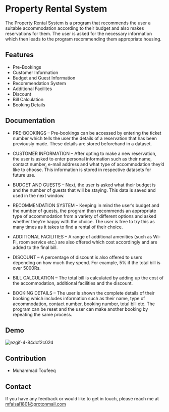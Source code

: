 
# Property Rental System

The Property Rental System is a program that recommends the user a suitable accommodation according to their budget and also makes reservations for them. The user is asked for the necessary information which then leads to the program recommending them appropriate housing.




## Features

- Pre-Bookings
- Customer Information
- Budget and Guest Information
- Recommendation System
- Additional Facilites
- Discount
- Bill Calculation
- Booking Details


## Documentation

- PRE-BOOKINGS – Pre-bookings can be accessed by entering the ticket number which tells the user the details of a reservation that has been previously made. These details are stored beforehand in a dataset.

- CUSTOMER INFORMATION – After opting to make a new reservation, the user is asked to enter personal information such as their name, contact number, e-mail address and what type of accommodation they’d like to choose. This information is stored in respective datasets for future use.

- BUDGET AND GUESTS – Next, the user is asked what their budget is and the number of guests that will be staying. This data is saved and used in the next window.

- RECOMMENDATION SYSTEM – Keeping in mind the user’s budget and the number of guests, the program then recommends an appropriate type of accommodation from a variety of different options and asked whether they’re happy with the choice. The user is free to try this as many times as it takes to find a rental of their choice.

- ADDITIONAL FACILITIES – A range of additional amenities (such as Wi-Fi, room service etc.) are also offered which cost accordingly and are added to the final bill.

- DISCOUNT – A percentage of discount is also offered to users depending on how much they spend. For example, 5% if the total bill is over 5000Rs.

- BILL CALCULATION – The total bill is calculated by adding up the cost of the accommodation, additional facilities and the discount.

- BOOKING DETAILS – The user is shown the complete details of their booking which includes information such as their name, type of accommodation, contact number, booking number, total bill etc. The program can be reset and the user can make another booking by repeating the same process.



## Demo

![ezgif-4-84dcf2c02d](https://user-images.githubusercontent.com/100766914/181770833-141cd99d-d1ce-4df4-acc2-b64c9a3fbfe8.gif)



## Contribution

- Muhammad Toufeeq




## Contact

If you have any feedback or would like to get in touch, please reach me at mfaisal1801@protonmail.com

